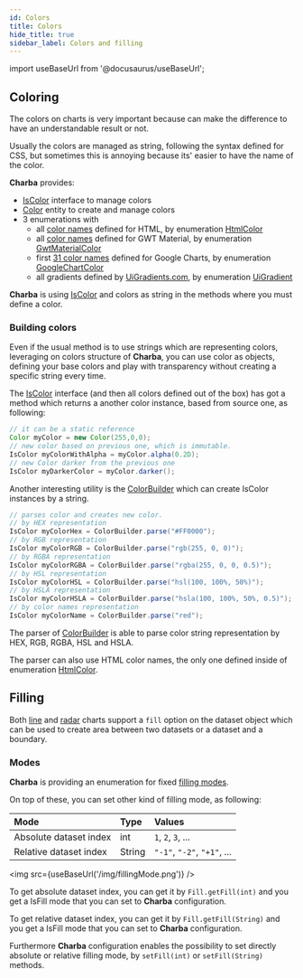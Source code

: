 ```yaml
---
id: Colors
title: Colors
hide_title: true
sidebar_label: Colors and filling
---
```

import useBaseUrl from '@docusaurus/useBaseUrl';

## Coloring

The colors on charts is very important because can make the difference to have an understandable result or not.

Usually the colors are managed as string, following the syntax defined for CSS, but sometimes this is annoying because its' easier to have the name of the color.

**Charba** provides:

  * [IsColor](http://www.pepstock.org/Charba/3.3/org/pepstock/charba/client/colors/IsColor.html) interface to manage colors
  * [Color](http://www.pepstock.org/Charba/3.3/org/pepstock/charba/client/colors/Color.html) entity to create and manage colors
  * 3 enumerations with
     * all [color names](HTMLColorsNames) defined for HTML, by enumeration [HtmlColor](http://www.pepstock.org/Charba/3.3/org/pepstock/charba/client/colors/HtmlColor.html)
     * all [color names](GWTMaterialColors) defined for GWT Material, by enumeration [GwtMaterialColor](http://www.pepstock.org/Charba/3.3/org/pepstock/charba/client/colors/GwtMaterialColor.html)
     * first [31 color names](GoogleChartColors) defined for Google Charts, by enumeration [GoogleChartColor](http://www.pepstock.org/Charba/3.3/org/pepstock/charba/client/colors/GoogleChartColor.html) 
     * all gradients defined by [UiGradients.com](https://uigradients.com), by enumeration [UiGradient](http://www.pepstock.org/Charba/3.3/org/pepstock/charba/client/colors/UiGradient.html)

**Charba** is using [IsColor](http://www.pepstock.org/Charba/3.3/org/pepstock/charba/client/colors/IsColor.html) and colors as string in the methods where you must define a color.

### Building colors

Even if the usual method is to use strings which are representing colors, leveraging on colors structure of **Charba**, you can use color as objects, defining your base colors and play with transparency without creating a specific string every time.

The [IsColor](http://www.pepstock.org/Charba/3.3/org/pepstock/charba/client/colors/IsColor.html) interface (and then all colors defined out of the box) has got a method which returns a another color instance, based from source one, as following:

```java
// it can be a static reference
Color myColor = new Color(255,0,0);
// new color based on previous one, which is immutable.
IsColor myColorWithAlpha = myColor.alpha(0.2D);
// new Color darker from the previous one
IsColor myDarkerColor = myColor.darker();
```
 
Another interesting utility is the [ColorBuilder](http://www.pepstock.org/Charba/3.3/org/pepstock/charba/client/colors/ColorBuilder.html) which can create IsColor instances by a string.

```java
// parses color and creates new color.
// by HEX representation
IsColor myColorHex = ColorBuilder.parse("#FF0000");
// by RGB representation
IsColor myColorRGB = ColorBuilder.parse("rgb(255, 0, 0)");
// by RGBA representation
IsColor myColorRGBA = ColorBuilder.parse("rgba(255, 0, 0, 0.5)");
// by HSL representation
IsColor myColorHSL = ColorBuilder.parse("hsl(100, 100%, 50%)");
// by HSLA representation
IsColor myColorHSLA = ColorBuilder.parse("hsla(100, 100%, 50%, 0.5)");
// by color names representation
IsColor myColorName = ColorBuilder.parse("red");
```

The parser of [ColorBuilder](http://www.pepstock.org/Charba/3.3/org/pepstock/charba/client/colors/ColorBuilder.html) is able to parse color string representation by HEX, RGB, RGBA, HSL and HSLA.

The parser can also use HTML color names, the only one defined inside of enumeration [HtmlColor](http://www.pepstock.org/Charba/3.3/org/pepstock/charba/client/colors/HtmlColor.html). 

## Filling

Both [line](ChartLine) and [radar](ChartRadar) charts support a `fill` option on the dataset object which can be used to create area between two datasets or a dataset and a boundary.

### Modes

**Charba** is providing an enumeration for fixed [filling modes](http://www.pepstock.org/Charba/3.3/org/pepstock/charba/client/enums/Fill.html). 

On top of these, you can set other kind of filling mode, as following:

| Mode | Type | Values |
| :--- | :--- | :--- |
| Absolute dataset index | int | `1`, `2`, `3`, ... |
| Relative dataset index | String | `"-1"`, `"-2"`, `"+1"`, ... |

<img src={useBaseUrl('/img/fillingMode.png')} />

To get absolute dataset index, you can get it by `Fill.getFill(int)` and you get a IsFill mode that you can set to **Charba** configuration.

To get relative dataset index, you can get it by `Fill.getFill(String)` and you get a IsFill mode that you can set to **Charba** configuration.

Furthermore **Charba** configuration enables the possibility to set directly absolute or relative filling mode, by `setFill(int)` or `setFill(String)` methods. 
